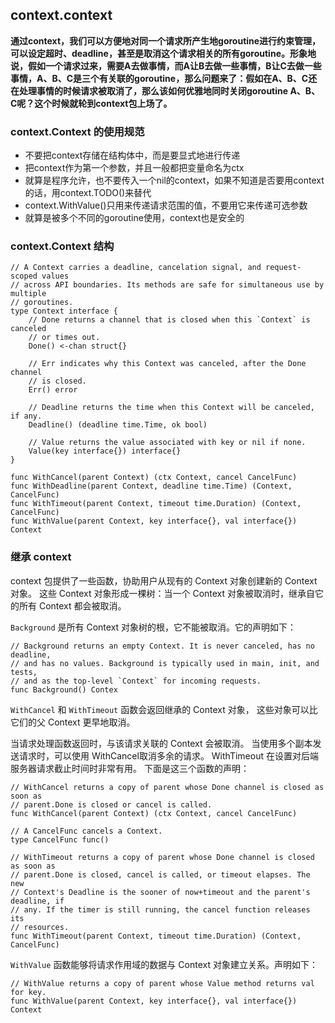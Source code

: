 ## context.context

**通过context，我们可以方便地对同一个请求所产生地goroutine进行约束管理，可以设定超时、deadline，甚至是取消这个请求相关的所有goroutine。形象地说，假如一个请求过来，需要A去做事情，而A让B去做一些事情，B让C去做一些事情，A、B、C是三个有关联的goroutine，那么问题来了：假如在A、B、C还在处理事情的时候请求被取消了，那么该如何优雅地同时关闭goroutine A、B、C呢？这个时候就轮到context包上场了。**

### context.Context 的使用规范
* 不要把context存储在结构体中，而是要显式地进行传递
* 把context作为第一个参数，并且一般都把变量命名为ctx
* 就算是程序允许，也不要传入一个nil的context，如果不知道是否要用context的话，用context.TODO()来替代
* context.WithValue()只用来传递请求范围的值，不要用它来传递可选参数
* 就算是被多个不同的goroutine使用，context也是安全的

### context.Context 结构
```
// A Context carries a deadline, cancelation signal, and request-scoped values
// across API boundaries. Its methods are safe for simultaneous use by multiple
// goroutines.
type Context interface {
    // Done returns a channel that is closed when this `Context` is canceled
    // or times out.
    Done() <-chan struct{}

    // Err indicates why this Context was canceled, after the Done channel
    // is closed.
    Err() error

    // Deadline returns the time when this Context will be canceled, if any.
    Deadline() (deadline time.Time, ok bool)

    // Value returns the value associated with key or nil if none.
    Value(key interface{}) interface{}
}
```
```
func WithCancel(parent Context) (ctx Context, cancel CancelFunc)
func WithDeadline(parent Context, deadline time.Time) (Context, CancelFunc)
func WithTimeout(parent Context, timeout time.Duration) (Context, CancelFunc)
func WithValue(parent Context, key interface{}, val interface{}) Context
```
### 继承 context

context 包提供了一些函数，协助用户从现有的 Context 对象创建新的 Context 对象。
这些 Context 对象形成一棵树：当一个 Context 对象被取消时，继承自它的所有 Context 都会被取消。

`Background` 是所有 Context 对象树的根，它不能被取消。它的声明如下：
```
// Background returns an empty Context. It is never canceled, has no deadline,
// and has no values. Background is typically used in main, init, and tests,
// and as the top-level `Context` for incoming requests.
func Background() Contex
```

`WithCancel` 和 `WithTimeout` 函数会返回继承的 Context 对象， 这些对象可以比它们的父 Context 更早地取消。

当请求处理函数返回时，与该请求关联的 Context 会被取消。 当使用多个副本发送请求时，可以使用 WithCancel取消多余的请求。 WithTimeout 在设置对后端服务器请求截止时间时非常有用。 下面是这三个函数的声明：
```
// WithCancel returns a copy of parent whose Done channel is closed as soon as
// parent.Done is closed or cancel is called.
func WithCancel(parent Context) (ctx Context, cancel CancelFunc)

// A CancelFunc cancels a Context.
type CancelFunc func()

// WithTimeout returns a copy of parent whose Done channel is closed as soon as
// parent.Done is closed, cancel is called, or timeout elapses. The new
// Context's Deadline is the sooner of now+timeout and the parent's deadline, if
// any. If the timer is still running, the cancel function releases its
// resources.
func WithTimeout(parent Context, timeout time.Duration) (Context, CancelFunc)
```

`WithValue` 函数能够将请求作用域的数据与 Context 对象建立关系。声明如下：
```
// WithValue returns a copy of parent whose Value method returns val for key.
func WithValue(parent Context, key interface{}, val interface{}) Context
```